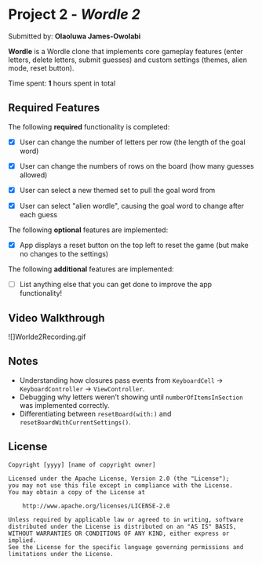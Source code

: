 # Project 2 - *Wordle 2*

Submitted by: **Olaoluwa James-Owolabi**


**Wordle** is a Wordle clone that implements core gameplay features (enter letters, delete letters, submit guesses) and custom settings (themes, alien mode, reset button).

Time spent: **1** hours spent in total  

## Required Features

The following **required** functionality is completed:

- [x] User can change the number of letters per row (the length of the goal word)
- [x] User can change the numbers of rows on the board (how many guesses allowed)
- [x] User can select a new themed set to pull the goal word from
- [x] User can select "alien wordle", causing the goal word to change after each guess


The following **optional** features are implemented:

- [x] App displays a reset button on the top left to reset the game (but make no changes to the settings)

The following **additional** features are implemented:

- [ ] List anything else that you can get done to improve the app functionality!

## Video Walkthrough

![]Worlde2Recording.gif

## Notes

- Understanding how closures pass events from `KeyboardCell` → `KeyboardController` → `ViewController`.  
- Debugging why letters weren’t showing until `numberOfItemsInSection` was implemented correctly.  
- Differentiating between `resetBoard(with:)` and `resetBoardWithCurrentSettings()`.  


## License

    Copyright [yyyy] [name of copyright owner]

    Licensed under the Apache License, Version 2.0 (the "License");
    you may not use this file except in compliance with the License.
    You may obtain a copy of the License at

        http://www.apache.org/licenses/LICENSE-2.0

    Unless required by applicable law or agreed to in writing, software
    distributed under the License is distributed on an "AS IS" BASIS,
    WITHOUT WARRANTIES OR CONDITIONS OF ANY KIND, either express or implied.
    See the License for the specific language governing permissions and
    limitations under the License.

